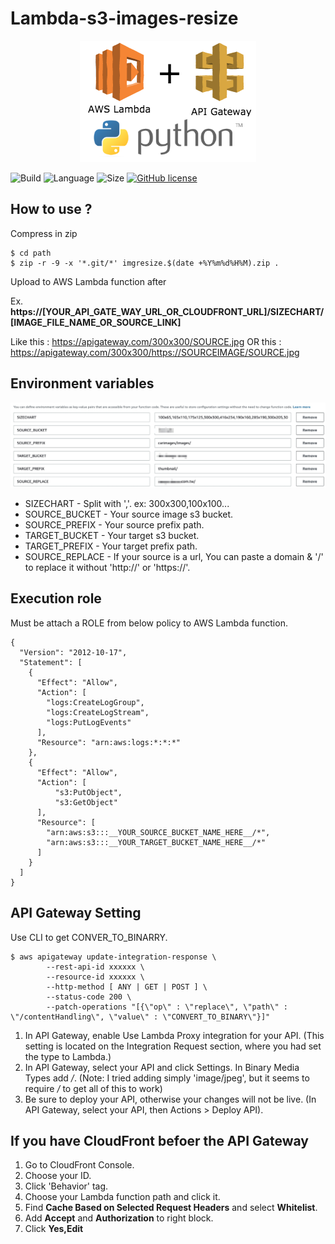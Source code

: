 # Lambda-s3-images-resize

<!-- English | [繁體中文](./README.zh-TW.md) -->

<p align="center">
  <a href="#">
    <img src="./logo.png">
  </a>
</p>

![Build](https://img.shields.io/badge/Build-success-green)
![Language](https://img.shields.io/badge/python-3.6-blue)
![Size](https://img.shields.io/badge/size-5.5MB-lightgrey)
[![GitHub license](https://img.shields.io/github/license/Naereen/StrapDown.js.svg)](https://github.com/Naereen/StrapDown.js/blob/master/LICENSE)

## How to use ? 
Compress in zip
```
$ cd path
$ zip -r -9 -x '*.git/*' imgresize.$(date +%Y%m%d%H%M).zip .
```
Upload to AWS Lambda function after

Ex. **https://[YOUR_API_GATE_WAY_URL_OR_CLOUDFRONT_URL]/SIZECHART/[IMAGE_FILE_NAME_OR_SOURCE_LINK]**

Like this : https://apigateway.com/300x300/SOURCE.jpg
OR this : https://apigateway.com/300x300/https://SOURCEIMAGE/SOURCE.jpg

## Environment variables
![Environment variables](./Environment.jpg)
 - SIZECHART - Split with ','. ex: 300x300,100x100...
 - SOURCE_BUCKET - Your source image s3 bucket.
 - SOURCE_PREFIX - Your source prefix path.
 - TARGET_BUCKET - Your target s3 bucket.
 - TARGET_PREFIX - Your target prefix path.
 - SOURCE_REPLACE - If your source is a url, You can paste a domain & '/' to replace it without 'http://' or 'https://'.

## Execution role
Must be attach a ROLE from below policy to AWS Lambda function.
```
{
  "Version": "2012-10-17",
  "Statement": [
    {
      "Effect": "Allow",
      "Action": [
        "logs:CreateLogGroup",
        "logs:CreateLogStream",
        "logs:PutLogEvents"
      ],
      "Resource": "arn:aws:logs:*:*:*"
    },
    {
      "Effect": "Allow",
      "Action": [
          "s3:PutObject",
          "s3:GetObject"
      ],
      "Resource": [
        "arn:aws:s3:::__YOUR_SOURCE_BUCKET_NAME_HERE__/*",
        "arn:aws:s3:::__YOUR_TARGET_BUCKET_NAME_HERE__/*"
      ]
    }
  ]
}
```

## API Gateway Setting

Use CLI to get CONVER_TO_BINARRY.
```
$ aws apigateway update-integration-response \
        --rest-api-id xxxxxx \
        --resource-id xxxxxx \
        --http-method [ ANY | GET | POST ] \
        --status-code 200 \
        --patch-operations "[{\"op\" : \"replace\", \"path\" : \"/contentHandling\", \"value\" : \"CONVERT_TO_BINARY\"}]"
```
  1. In API Gateway, enable Use Lambda Proxy integration for your API. (This setting is located on the Integration Request section, where you had set the type to Lambda.)
  2. In API Gateway, select your API and click Settings. In Binary Media Types add */*. (Note: I tried adding simply 'image/jpeg', but it seems to require */* to get all of this to work)
  3. Be sure to deploy your API, otherwise your changes will not be live. (In API Gateway, select your API, then Actions > Deploy API).

## If you have CloudFront befoer the API Gateway

  1. Go to CloudFront Console.
  2. Choose your ID.
  3. Click 'Behavior' tag.
  4. Choose your Lambda function path and click it.
  5. Find **Cache Based on Selected Request Headers** and select **Whitelist**.
  6. Add **Accept** and **Authorization** to right block.
  7. Click **Yes,Edit**